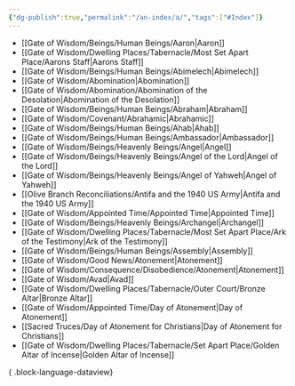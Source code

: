 ```yaml
---
{"dg-publish":true,"permalink":"/an-index/a/","tags":["#Index"]}
---
```



- [[Gate of Wisdom/Beings/Human Beings/Aaron\|Aaron]]
- [[Gate of Wisdom/Dwelling Places/Tabernacle/Most Set Apart Place/Aarons Staff\|Aarons Staff]]
- [[Gate of Wisdom/Beings/Human Beings/Abimelech\|Abimelech]]
- [[Gate of Wisdom/Abomination\|Abomination]]
- [[Gate of Wisdom/Abomination/Abomination of the Desolation\|Abomination of the Desolation]]
- [[Gate of Wisdom/Beings/Human Beings/Abraham\|Abraham]]
- [[Gate of Wisdom/Covenant/Abrahamic\|Abrahamic]]
- [[Gate of Wisdom/Beings/Human Beings/Ahab\|Ahab]]
- [[Gate of Wisdom/Beings/Human Beings/Ambassador\|Ambassador]]
- [[Gate of Wisdom/Beings/Heavenly Beings/Angel\|Angel]]
- [[Gate of Wisdom/Beings/Heavenly Beings/Angel of the Lord\|Angel of the Lord]]
- [[Gate of Wisdom/Beings/Heavenly Beings/Angel of Yahweh\|Angel of Yahweh]]
- [[Olive Branch Reconciliations/Antifa and the 1940 US Army\|Antifa and the 1940 US Army]]
- [[Gate of Wisdom/Appointed Time/Appointed Time\|Appointed Time]]
- [[Gate of Wisdom/Beings/Heavenly Beings/Archangel\|Archangel]]
- [[Gate of Wisdom/Dwelling Places/Tabernacle/Most Set Apart Place/Ark of the Testimony\|Ark of the Testimony]]
- [[Gate of Wisdom/Beings/Human Beings/Assembly\|Assembly]]
- [[Gate of Wisdom/Good News/Atonement\|Atonement]]
- [[Gate of Wisdom/Consequence/Disobedience/Atonement\|Atonement]]
- [[Gate of Wisdom/Avad\|Avad]]
- [[Gate of Wisdom/Dwelling Places/Tabernacle/Outer Court/Bronze Altar\|Bronze Altar]]
- [[Gate of Wisdom/Appointed Time/Day of Atonement\|Day of Atonement]]
- [[Sacred Truces/Day of Atonement for Christians\|Day of Atonement for Christians]]
- [[Gate of Wisdom/Dwelling Places/Tabernacle/Set Apart Place/Golden Altar of Incense\|Golden Altar of Incense]]

{ .block-language-dataview}